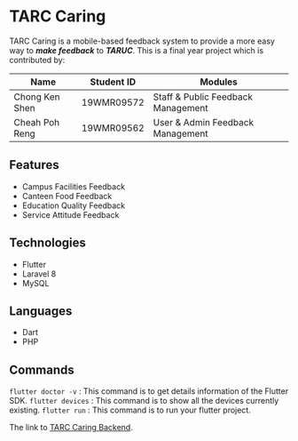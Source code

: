 # **TARC Caring**

TARC Caring is a mobile-based feedback system to provide a more easy way to **_make feedback_** to **_TARUC_**. This is a final year project which is contributed by:

|Name|Student ID|Modules|
|----|----------|-------|
|Chong Ken Shen|19WMR09572|Staff & Public Feedback Management|
|Cheah Poh Reng|19WMR09562|User & Admin Feedback Management|

## Features

  - Campus Facilities Feedback
  - Canteen Food Feedback
  - Education Quality Feedback
  - Service Attitude Feedback
 
## Technologies
   - Flutter
   - Laravel 8
   - MySQL

## Languages
   - Dart
   - PHP

## Commands
```flutter doctor -v``` : This command is to get details information of the Flutter SDK.
```flutter devices``` : This command is to show all the devices currently existing.
```flutter run``` : This command is to run your flutter project.


The link to [TARC Caring Backend](https://github.com/Barney-m/tarc_caring_backend).
